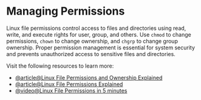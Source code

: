 # Managing Permissions

Linux file permissions control access to files and directories using read, write, and execute rights for user, group, and others. Use `chmod` to change permissions, `chown` to change ownership, and `chgrp` to change group ownership. Proper permission management is essential for system security and prevents unauthorized access to sensitive files and directories.

Visit the following resources to learn more:

- [@article@Linux File Permissions and Ownership Explained](https://linuxhandbook.com/linux-file-permissions/)
- [@article@Linux File Permissions Explained](https://www.redhat.com/sysadmin/linux-file-permissions-explained)
- [@video@Linux File Permissions in 5 minutes](https://www.youtube.com/watch?v=LnKoncbQBsM)

